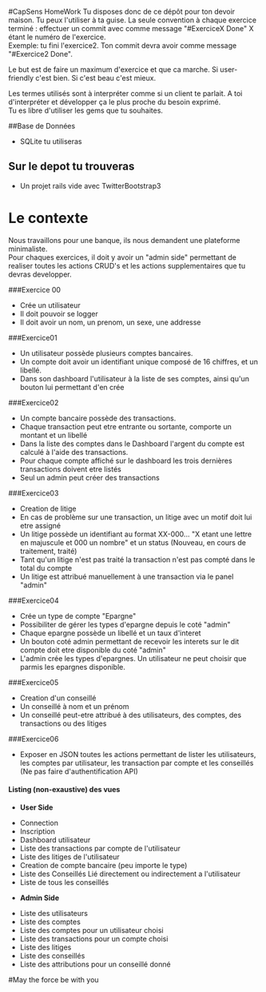 #CapSens HomeWork
Tu disposes donc de ce dépôt pour ton devoir maison. Tu peux l'utiliser à ta guise. La seule convention à chaque exercice terminé : effectuer un commit avec comme message "#ExerciceX Done" X étant le numéro de l'exercice.  
Exemple: tu fini l'exercice2. Ton commit devra avoir comme message "#Exercice2 Done".

Le but est de faire un maximum d'exercice et que ca marche. Si user-friendly c'est bien. Si c'est beau c'est mieux.

Les termes utilisés sont à interpréter comme si un client te parlait. A toi d'interpréter et développer ça le plus proche du besoin exprimé.  
Tu es libre d'utiliser les gems que tu souhaites.  

##Base de Données
- SQLite tu utiliseras

## Sur le depot tu trouveras
- Un projet rails vide avec TwitterBootstrap3

# Le contexte
Nous travaillons pour une banque, ils nous demandent une plateforme minimaliste.  
Pour chaques exercices, il doit y avoir un "admin side" permettant de realiser toutes les actions CRUD's et les actions supplementaires que tu devras developper.

###Exercice 00
* Crée un utilisateur
* Il doit pouvoir se logger
* Il doit avoir un nom, un prenom, un sexe, une addresse

###Exercice01
* Un utilisateur possède plusieurs comptes bancaires.
* Un compte doit avoir un identifiant unique composé de 16 chiffres, et un libellé.
* Dans son dashboard l'utilisateur à la liste de ses comptes, ainsi qu'un bouton lui permettant d'en crée

###Exercice02
* Un compte bancaire possède des transactions.
* Chaque transaction peut etre entrante ou sortante, comporte un montant et un libellé
* Dans la liste des comptes dans le Dashboard l'argent du compte est calculé à l'aide des transactions.
* Pour chaque compte affiché sur le dashboard les trois dernières transactions doivent etre listés
* Seul un admin peut créer des transactions

###Exercice03
* Creation de litige
* En cas de problème sur une transaction, un litige avec un motif doit lui etre assigné
* Un litige possède un identifiant au format XX-000...  "X etant une lettre en majuscule et 000 un nombre" et un status (Nouveau, en cours de traitement, traité)
* Tant qu'un litige n'est pas traité la transaction n'est pas compté dans le total du compte
* Un litige est attribué manuellement à une transaction via le panel "admin"

###Exercice04
* Crée un type de compte "Epargne"
* Possibiliter de gérer les types d'epargne depuis le coté "admin"
* Chaque epargne possède un libellé et un taux d'interet
* Un bouton coté admin permettant de recevoir les interets sur le dit compte doit etre disponible du coté "admin"
* L'admin crée les types d'epargnes. Un utilisateur ne peut choisir que parmis les epargnes disponible.

###Exercice05
* Creation d'un conseillé
* Un conseillé à nom et un prénom
* Un conseillé peut-etre attribué à des utilisateurs, des comptes, des transactions ou des litiges

###Exercice06
* Exposer en JSON toutes les actions permettant de lister les utilisateurs, les comptes par utilisateur, les transaction par compte et les conseillés (Ne pas faire d'authentification API)


#### Listing (non-exaustive) des vues
-  **User Side**
 * Connection
 * Inscription
 * Dashboard utilisateur
 * Liste des transactions par compte de l'utilisateur
 * Liste des litiges de l'utilisateur
 * Creation de compte bancaire (peu importe le type)
 * Liste des Conseillés Lié directement ou indirectement a l'utilisateur
 * Liste de tous les conseillés
- **Admin Side**
 * Liste des utilisateurs
 * Liste des comptes
 * Liste des comptes pour un utilisateur choisi
 * Liste des transactions pour un compte choisi
 * Liste des litiges
 * Liste des conseillés
 * Liste des attributions pour un conseillé donné

#May the force be with you
